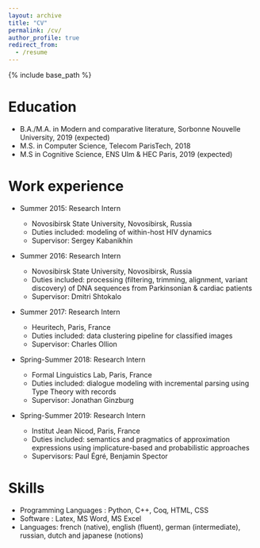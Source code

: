 ```yaml
---
layout: archive
title: "CV"
permalink: /cv/
author_profile: true
redirect_from:
  - /resume
---
```


{% include base_path %}

Education
======
* B.A./M.A. in Modern and comparative literature, Sorbonne Nouvelle University, 2019 (expected)
* M.S. in Computer Science, Telecom ParisTech, 2018
* M.S in Cognitive Science, ENS Ulm & HEC Paris, 2019 (expected)

Work experience
======
* Summer 2015: Research Intern
  * Novosibirsk State University, Novosibirsk, Russia
  * Duties included: modeling of within-host HIV dynamics
  * Supervisor: Sergey Kabanikhin

* Summer 2016: Research Intern
  * Novosibirsk State University, Novosibirsk, Russia
  * Duties included: processing (filtering, trimming, alignment, variant discovery) of DNA sequences from Parkinsonian & cardiac patients 
  * Supervisor: Dmitri Shtokalo

* Summer 2017: Research Intern
  * Heuritech, Paris, France
  * Duties included: data clustering pipeline for classified images
  * Supervisor: Charles Ollion

* Spring-Summer 2018: Research Intern
  * Formal Linguistics Lab, Paris, France
  * Duties included: dialogue modeling with incremental parsing using Type Theory with records
  * Supervisor: Jonathan Ginzburg

* Spring-Summer 2019: Research Intern
  * Institut Jean Nicod, Paris, France
  * Duties included: semantics and pragmatics of approximation expressions using implicature-based and probabilistic approaches
  * Supervisors: Paul Égré, Benjamin Spector


  
Skills
======
* Programming Languages : Python, C++, Coq, HTML, CSS
* Software : Latex, MS Word, MS Excel
* Languages: french (native), english (fluent), german (intermediate), russian, dutch and japanese (notions)

